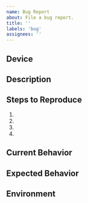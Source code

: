 ```yaml
---
name: Bug Report
about: File a bug report.
title: ''
labels: 'bug'
assignees: ''
---
```

## Device

<!--- Provide a general summary of the issue in the Title above -->
## Description

## Steps to Reproduce
<!--- reproduce this bug. Include code to reproduce, if relevant -->
1. 
2. 
3. 
4. 

## Current Behavior


## Expected Behavior


## Environment
